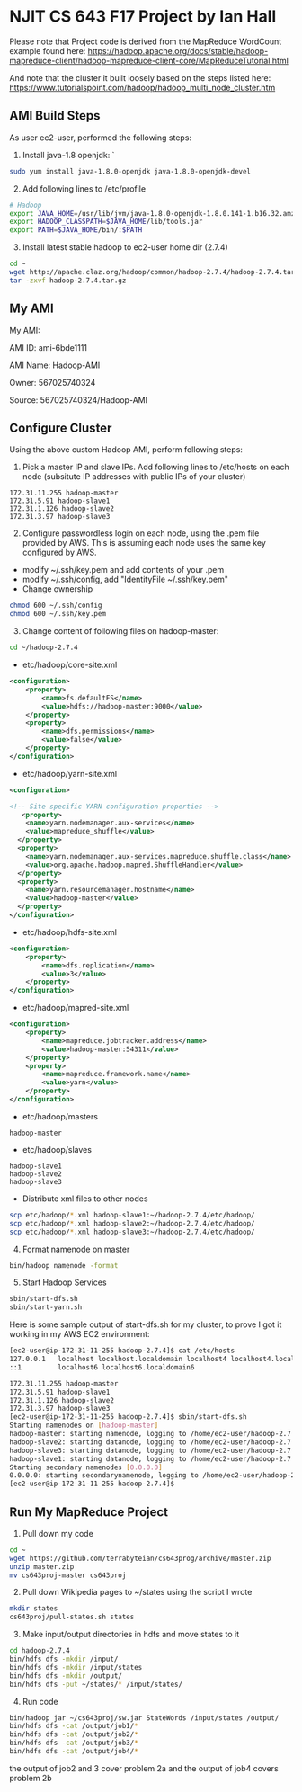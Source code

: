 # NJIT CS 643 F17 Project by Ian Hall

Please note that Project code is derived from the MapReduce WordCount example found here: https://hadoop.apache.org/docs/stable/hadoop-mapreduce-client/hadoop-mapreduce-client-core/MapReduceTutorial.html 

And note that the cluster it built loosely based on the steps listed here: https://www.tutorialspoint.com/hadoop/hadoop_multi_node_cluster.htm 

## AMI Build Steps

As user ec2-user, performed the following steps:

1. Install java-1.8 openjdk: `
```bash
sudo yum install java-1.8.0-openjdk java-1.8.0-openjdk-devel
```
2. Add following lines to /etc/profile
```bash
# Hadoop
export JAVA_HOME=/usr/lib/jvm/java-1.8.0-openjdk-1.8.0.141-1.b16.32.amzn1.x86_64/
export HADOOP_CLASSPATH=$JAVA_HOME/lib/tools.jar
export PATH=$JAVA_HOME/bin/:$PATH
```
3. Install latest stable hadoop to ec2-user home dir (2.7.4)
```bash
cd ~
wget http://apache.claz.org/hadoop/common/hadoop-2.7.4/hadoop-2.7.4.tar.gz
tar -zxvf hadoop-2.7.4.tar.gz
```

## My AMI

My AMI:

AMI ID: ami-6bde1111

AMI Name: Hadoop-AMI

Owner: 567025740324

Source: 567025740324/Hadoop-AMI

## Configure Cluster

Using the above custom Hadoop AMI, perform following steps:

1. Pick a master IP and slave IPs. Add following lines to /etc/hosts on each node (subsitute IP addresses with public IPs of your cluster)
```
172.31.11.255 hadoop-master
172.31.5.91 hadoop-slave1
172.31.1.126 hadoop-slave2
172.31.3.97 hadoop-slave3
```
2. Configure passwordless login on each node, using the .pem file provided by AWS. This is assuming each node uses the same key configured by AWS. 
* modify ~/.ssh/key.pem and add contents of your .pem
* modify ~/.ssh/config, add "IdentityFile ~/.ssh/key.pem"
* Change ownership
```bash
chmod 600 ~/.ssh/config
chmod 600 ~/.ssh/key.pem
```
3. Change content of following files on hadoop-master:
```bash
cd ~/hadoop-2.7.4
```
* etc/hadoop/core-site.xml
```xml
<configuration>
	<property>
		<name>fs.defaultFS</name>
		<value>hdfs://hadoop-master:9000</value>
	</property>
	<property>
		<name>dfs.permissions</name>
		<value>false</value>
	</property>
</configuration>
```
* etc/hadoop/yarn-site.xml
```xml
<configuration>

<!-- Site specific YARN configuration properties -->
   <property>
    <name>yarn.nodemanager.aux-services</name>
    <value>mapreduce_shuffle</value>
  </property>
  <property>
    <name>yarn.nodemanager.aux-services.mapreduce.shuffle.class</name>
    <value>org.apache.hadoop.mapred.ShuffleHandler</value>
  </property>
  <property>
    <name>yarn.resourcemanager.hostname</name>
    <value>hadoop-master</value>
  </property>
</configuration>
```
* etc/hadoop/hdfs-site.xml
```xml
<configuration>
	<property>
		<name>dfs.replication</name>
		<value>3</value>
	</property>
</configuration>
```
* etc/hadoop/mapred-site.xml
```xml
<configuration>
	<property>
		<name>mapreduce.jobtracker.address</name>
		<value>hadoop-master:54311</value>
	</property>
	<property>
		<name>mapreduce.framework.name</name>
		<value>yarn</value>
	</property>
</configuration>
```
* etc/hadoop/masters
```
hadoop-master
```
* etc/hadoop/slaves
```
hadoop-slave1
hadoop-slave2
hadoop-slave3
```
* Distribute xml files to other nodes
```bash
scp etc/hadoop/*.xml hadoop-slave1:~/hadoop-2.7.4/etc/hadoop/
scp etc/hadoop/*.xml hadoop-slave2:~/hadoop-2.7.4/etc/hadoop/
scp etc/hadoop/*.xml hadoop-slave3:~/hadoop-2.7.4/etc/hadoop/
```
4. Format namenode on master
```bash
bin/hadoop namenode -format
```
5. Start Hadoop Services
```bash
sbin/start-dfs.sh
sbin/start-yarn.sh
```

Here is some sample output of start-dfs.sh for my cluster, to prove I got it working in my AWS EC2 environment:
```bash
[ec2-user@ip-172-31-11-255 hadoop-2.7.4]$ cat /etc/hosts
127.0.0.1   localhost localhost.localdomain localhost4 localhost4.localdomain4
::1         localhost6 localhost6.localdomain6

172.31.11.255 hadoop-master
172.31.5.91 hadoop-slave1
172.31.1.126 hadoop-slave2
172.31.3.97 hadoop-slave3
[ec2-user@ip-172-31-11-255 hadoop-2.7.4]$ sbin/start-dfs.sh
Starting namenodes on [hadoop-master]
hadoop-master: starting namenode, logging to /home/ec2-user/hadoop-2.7.4/logs/hadoop-ec2-user-namenode-ip-172-31-11-255.out
hadoop-slave2: starting datanode, logging to /home/ec2-user/hadoop-2.7.4/logs/hadoop-ec2-user-datanode-ip-172-31-1-126.out
hadoop-slave3: starting datanode, logging to /home/ec2-user/hadoop-2.7.4/logs/hadoop-ec2-user-datanode-ip-172-31-3-97.out
hadoop-slave1: starting datanode, logging to /home/ec2-user/hadoop-2.7.4/logs/hadoop-ec2-user-datanode-ip-172-31-5-91.out
Starting secondary namenodes [0.0.0.0]
0.0.0.0: starting secondarynamenode, logging to /home/ec2-user/hadoop-2.7.4/logs/hadoop-ec2-user-secondarynamenode-ip-172-31-11-255.out
[ec2-user@ip-172-31-11-255 hadoop-2.7.4]$
```

## Run My MapReduce Project

1. Pull down my code
```bash
cd ~
wget https://github.com/terrabyteian/cs643prog/archive/master.zip
unzip master.zip
mv cs643proj-master cs643proj
```
2. Pull down Wikipedia pages to ~/states using the script I wrote
```bash
mkdir states
cs643proj/pull-states.sh states
```
3. Make input/output directories in hdfs and move states to it
```bash
cd hadoop-2.7.4
bin/hdfs dfs -mkdir /input/
bin/hdfs dfs -mkdir /input/states
bin/hdfs dfs -mkdir /output/
bin/hdfs dfs -put ~/states/* /input/states/
```
4. Run code
```bash
bin/hadoop jar ~/cs643proj/sw.jar StateWords /input/states /output/
bin/hdfs dfs -cat /output/job1/*
bin/hdfs dfs -cat /output/job2/*
bin/hdfs dfs -cat /output/job3/*
bin/hdfs dfs -cat /output/job4/*
```

the output of job2 and 3 cover problem 2a and the output of job4 covers problem 2b
